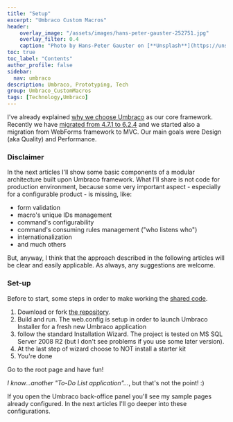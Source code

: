 ```yaml
---
title: "Setup"
excerpt: "Umbraco Custom Macros"
header:
    overlay_image: "/assets/images/hans-peter-gauster-252751.jpg"
    overlay_filter: 0.4
    caption: "Photo by Hans-Peter Gauster on [**Unsplash**](https://unsplash.com/photos/3y1zF4hIPCg)"
toc: true
toc_label: "Contents"
author_profile: false
sidebar:
  nav: umbraco
description: Umbraco, Prototyping, Tech
group: Umbraco_CustomMacros
tags: [Technology,Umbraco]
---
```


I've already explained <a href="/2014/12/01/umbup-intro" target="_blank">why we choose Umbraco</a> as our core framework.
Recently we have <a href="{{ BASE_PATH }}/Umbraco-Upgrade.html" target="_blank">migrated from 4.7.1 to 6.2.4</a> and we started also a migration from WebForms framework to MVC. Our main goals were Design (aka Quality) and Performance.

### Disclaimer
In the next articles I'll show some basic components of a modular architecture built upon Umbraco framework. What I'll share is not code for production
environment, because some very important aspect - especially for a configurable product - is missing, like:

- form validation
- macro's unique IDs management
- command's configurability
- command's consuming rules management ("who listens who")
- internationalization
- and much others

But, anyway, I think that the approach described in the following articles will be clear and easily applicable.
As always, any suggestions are welcome.

### Set-up
Before to start, some steps in order to make working the <a href="https://github.com/williamverdolini/Umbraco-CustomMacros" target="_blank">shared code</a>.

1. Download or fork <a href="https://github.com/williamverdolini/Umbraco-CustomMacros" target="_blank">the repository</a>.
2. Build and run. The web.config is setup in order to launch Umbraco Installer for a fresh new Umbraco application
3. follow the standard Installation Wizard. The project is tested on MS SQL Server 2008 R2 (but I don't see problems if you use some later version).
4. At the last step of wizard choose to NOT install a starter kit
5. You're done

Go to the root page and have fun!

_I know...another "To-Do List application"..._, but that's not the point! :)

If you open the Umbraco back-office panel you'll see my sample pages already configured. In the next articles I'll go deeper into these configurations.